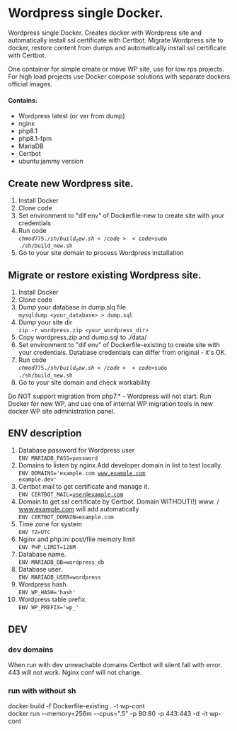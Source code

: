 # Wordpress single Docker. 

Wordpress single Docker. Creates docker with Wordpress site and automatically install ssl certificate with Certbot. Migrate Wordpress site to docker, restore content from dumps and automatically install ssl certificate with Certbot.  
  
One container for simple create or move WP site, use for low rps projects. For high load projects use Docker compose solutions with separate dockers official images. 

#### Contains:
- Wordpress latest (or ver from dump)
- nginx
- php8.1
- php8.1-fpm
- MariaDB 
- Certbot
- ubuntu:jammy version

## Create new Wordpress site.
1. Install Docker
2. Clone code
3. Set environment to "dif env" of Dockerfile-new to create site with your credentials
4. Run code  
<code>$chmod 775 ./sh/build_new.sh</code>  
<code>$sudo ./sh/build_new.sh</code>
5. Go to your site domain to process Wordpress installation

## Migrate or restore existing Wordpress site.
1. Install Docker
2. Clone code
3. Dump your database in dump.slq file  
   <code>mysqldump <your_database> > dump.sql</code>
4. Dump your site dir  
   <code>zip -r wordpress.zip <your_wordpress_dir> </code>
5. Copy wordpress.zip and dump.sql to ./data/
6. Set environment to "dif env" of Dockerfile-existing to create site with your credentials. Database credentials can differ from original - it's OK.
7. Run code  
   <code>$chmod 775 ./sh/build_new.sh</code>  
<code>$sudo ./sh/build_new.sh</code>
8. Go to your site domain and check workability

Do NOT support migration from php7.* - Wordpress will not start. Run Docker for new WP, and use one of internal WP migration tools in new docker WP site administration panel. 

## ENV description
1. Database password for Wordpress user  
   <code>ENV MARIADB_PASS=password</code>
2. Domains to listen by nginx.Add developer domain in list to test locally.  
   <code>ENV DOMAINS='example.com www.example.com example.dev'</code>
3. Certbot mail to get certificate and manage it.  
   <code>ENV CERTBOT_MAIL=user@example.com </code>
4. Domain to get ssl certificate by Certbot. Domain WITHOUT(!) www. / www.example.com will add automatically  
   <code>ENV CERTBOT_DOMAIN=example.com</code>
5. Time zone for system  
   <code>ENV TZ=UTC</code>
6. Nginx and php.ini post/file memory limit  
   <code>ENV PHP_LIMIT=128M</code>
7. Database name.  
   <code>ENV MARIADB_DB=wordpress_db</code>
8. Database user.  
   <code>ENV MARIADB_USER=wordpress</code>
9. Wordpress hash.  
   <code>ENV WP_HASH='hash'</code>
10. Wordpress table prefix.  
<code>ENV WP_PREFIX='wp_'</code>

## DEV
### dev domains
When run with dev unreachable domains Certbot will silent fall with error. 443 will not work. Nginx conf will not change.

### run with without sh
docker build -f Dockerfile-existing . -t wp-cont  
docker run --memory=256m --cpus=".5" -p 80:80 -p 443:443 -d -it wp-cont 
